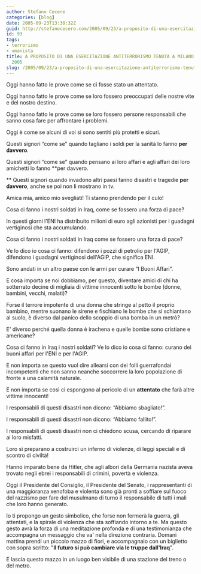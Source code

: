 ```yaml
---
author: Stefano Cecere
categories: [blog]
date: 2005-09-23T13:30:32Z
guid: http://stefanocecere.com/2005/09/23/a-proposito-di-una-esercitazione-antiterrorismo-tenuta-a-milano-il-23-settembre-2005/
id: 93
tags:
- terrorismo
- umanista
title: A PROPOSITO DI UNA ESERCITAZIONE ANTITERRORISMO TENUTA A MILANO IL 23 SETTEMBRE
  2005
slug: /2005/09/23/a-proposito-di-una-esercitazione-antiterrorismo-tenuta-a-milano-il-23-settembre-2005/
---
```


Oggi hanno fatto le prove come se ci fosse stato un attentato.
  
Oggi hanno fatto le prove come se loro fossero preoccupati delle nostre vite e del nostro destino.
  
Oggi hanno fatto le prove come se loro fossero persone responsabili che sanno cosa fare per affrontare i problemi.
  
Oggi è come se alcuni di voi si sono sentiti pi&#xf9; protetti e sicuri.

Questi signori &#x201c;come se&#x201d; quando tagliano i soldi per la sanità lo fanno **per davvero**.
  
Questi signori &#x201c;come se&#x201d; quando pensano ai loro affari e agli affari dei loro amichetti lo fanno **per davvero.
  
** Questi signori quando invadono altri paesi fanno disastri e tragedie **per davvero**, anche se poi non li mostrano in tv.

Amica mia, amico mio svegliati! Ti stanno prendendo per il culo!
  
Cosa ci fanno i nostri soldati in Iraq, come se fossero una forza di pace?
  
In questi giorni l'ENI ha distribuito milioni di euro agli azionisti per i guadagni vertiginosi che sta accumulando.
  
Cosa ci fanno i nostri soldati in Iraq come se fossero una forza di pace?
  
Ve lo dico io cosa ci fanno: difendono i pozzi di petrolio per l'AGIP, difendono i guadagni vertiginosi dell'AGIP, che significa ENI.
  
Sono andati in un altro paese con le armi per curare &#x201c;I Buoni Affari&#x201d;.

E cosa importa se noi dobbiamo, per questo, diventare amici di chi ha sotterrato decine di migliaia di vittime innocenti sotto le bombe (donne, bambini, vecchi, malati)?
  
Forse il terrore impotente di una donna che stringe al petto il proprio bambino, mentre suonano le sirene e fischiano le bombe che si schiantano al suolo, è diverso dal panico dello scoppio di una bomba in un metrò?
  
E' diverso perch&#xe9; quella donna è irachena e quelle bombe sono cristiane e americane?
  
Cosa ci fanno in Iraq i nostri soldati? Ve lo dico io cosa ci fanno: curano dei buoni affari per l'ENI e per l'AGIP.

E non importa se questo vuol dire allearsi con dei folli guerrafondai incompetenti che non sanno neanche soccorrere la loro popolazione di fronte a una calamità naturale.
  
E non importa se cos&#xec; ci espongono al pericolo di un **attentato** che farà altre vittime innocenti!

I responsabili di questi disastri non dicono: &#x201c;Abbiamo sbagliato!&#x201d;.
  
I responsabili di questi disastri non dicono: &#x201c;Abbiamo fallito!&#x201d;.
  
I responsabili di questi disastri non ci chiedono scusa, cercando di riparare ai loro misfatti.

Loro si preparano a costruirci un inferno di violenze, di leggi speciali e di scontro di civiltà!
  
Hanno imparato bene da Hitler, che agli albori della Germania nazista aveva trovato negli ebrei i responsabili di crimini, povertà e violenza.
  
Oggi il Presidente del Consiglio, il Presidente del Senato, i rappresentanti di una maggioranza xenofoba e violenta sono già pronti a soffiare sul fuoco del razzismo per fare del musulmano di turno il responsabile di tutti i mali che loro hanno generato.

Io ti propongo un gesto simbolico, che forse non fermerà la guerra, gli attentati, e la spirale di violenza che sta soffiando intorno a te. Ma questo gesto avrà la forza di una meditazione profonda e di una testimonianza che accompagna un messaggio che va' nella direzione contraria. Domani mattina prendi un piccolo mazzo di fiori, e accompagnalo con un biglietto con sopra scritto: "**Il futuro si può cambiare via le truppe dall'Iraq**".
  
E lascia questo mazzo in un luogo ben visibile di una stazione del treno o del metro.